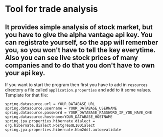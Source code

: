 Tool for trade analysis
============
It provides simple analysis of stock market, but you have to give the alpha vantage api key.
You can registrate yourself, so the app will remember you, so you won't have to tell the key everytime.
Also you can see live stock prices of many companies and to do that you don't have to own your api key.
------------
If you want to start the program then first you have to add in `resources` directory a file called `application.properties` and add to it some values.
Template for that file:
```
spring.datasource.url = YOUR_DATABASE_URL
spring.datasource.username = YOUR_DATABASE_USERNAME
spring.datasource.password = YOUR_DATABASE_PASSWORD_IF_YOU_HAVE_ONE
spring.datasource.hostname=YOUR_DATABASE_HOSTNAME
spring.jpa.properties.hibernate.dialect = org.hibernate.dialect.PostgreSQL10Dialect
spring.jpa.properties.hibernate.hbm2ddl.auto=validate
```
